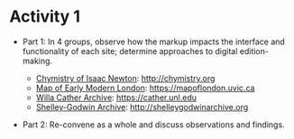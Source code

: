 # Activity 1

* Part 1: In 4 groups, observe how the markup impacts the interface and functionality of each site; determine approaches to digital edition-making. 

  * [Chymistry of Isaac Newton](http://chymistry.org): http://chymistry.org 
  * [Map of Early Modern London](https://mapoflondon.uvic.ca): https://mapoflondon.uvic.ca
  * [Willa Cather Archive](https://cather.unl.edu): https://cather.unl.edu
  * [Shelley-Godwin Archive](http://shelleygodwinarchive.org): http://shelleygodwinarchive.org
  
* Part 2: Re-convene as a whole and discuss observations and findings. 
